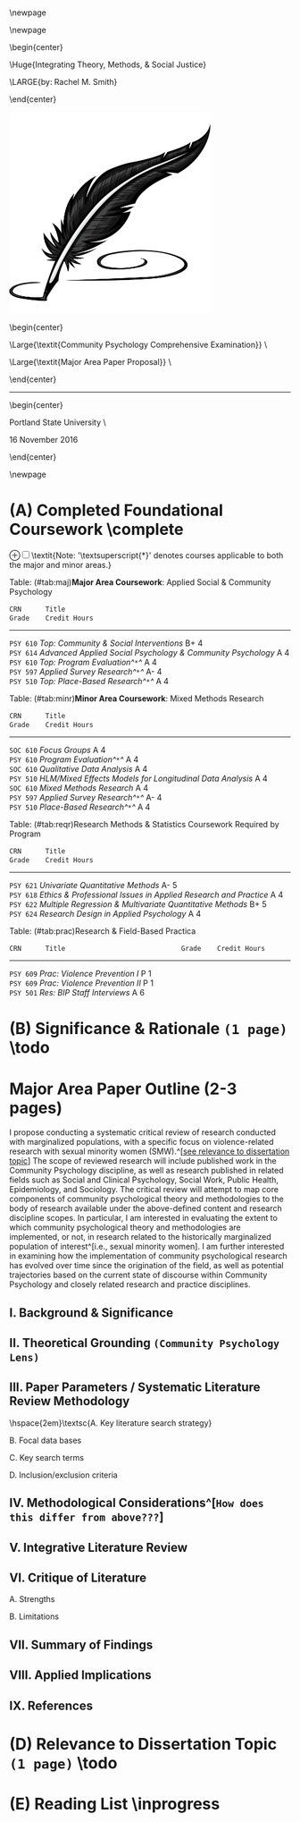 #  
   
   


\newpage

\newpage

\begin{center}

<span class="newthought">\Huge{Integrating Theory, Methods, \& Social Justice}</span>

\LARGE{by: Rachel M. Smith}

\end{center}

![](auxDocs/quill_small.png)

\begin{center}

\Large{\textit{Community Psychology Comprehensive Examination}} \\


\Large{\textit{Major Area Paper Proposal}} \\


\end{center}


-----

\begin{center}

<span class="newthought">Portland State University</span> \\

16 November 2016

\end{center}


\newpage

<!--chapter:end:index.Rmd-->

# (A) Completed Foundational Coursework \complete

<label for="tufte-mn-" class="margin-toggle">&#8853;</label><input type="checkbox" id="tufte-mn-" class="margin-toggle"><span class="marginnote">\textit{Note: '\textsuperscript{*}' denotes courses applicable to both the major and minor areas.}</span>


Table: (\#tab:maj)**Major Area Coursework**: Applied
      Social \& Community Psychology

    CRN      Title                                                           Grade    Credit Hours 
-----------  -------------------------------------------------------------  -------  --------------
 `PSY 610`   _Top: Community \& Social Interventions_                         B+           4       
 `PSY 614`   _Advanced Applied Social Psychology \& Community Psychology_      A           4       
 `PSY 610`   _Top: Program Evaluation^`*`^_                                    A           4       
 `PSY 597`   _Applied Survey Research^`*`^_                                   A-           4       
 `PSY 510`   _Top: Place-Based Research^`*`^_                                  A           4       


Table: (\#tab:minr)**Minor Area Coursework**: Mixed Methods Research

    CRN      Title                                                        Grade    Credit Hours 
-----------  ----------------------------------------------------------  -------  --------------
 `SOC 610`   _Focus Groups_                                                 A           4       
 `PSY 610`   _Program Evaluation^`*`^_                                      A           4       
 `SOC 610`   _Qualitative Data Analysis_                                    A           4       
 `PSY 510`   _HLM/Mixed Effects Models for Longitudinal Data Analysis_      A           4       
 `SOC 610`   _Mixed Methods Research_                                       A           4       
 `PSY 597`   _Applied Survey Research^`*`^_                                A-           4       
 `PSY 510`   _Place-Based Research^`*`^_                                    A           4       


Table: (\#tab:reqr)Research Methods \& Statistics Coursework Required by Program

    CRN      Title                                                               Grade    Credit Hours 
-----------  -----------------------------------------------------------------  -------  --------------
 `PSY 621`   _Univariate Quantitative Methods_                                    A-           5       
 `PSY 618`   _Ethics \& Professional Issues in Applied Research and Practice_      A           4       
 `PSY 622`   _Multiple Regression \& Multivariate Quantitative Methods_           B+           5       
 `PSY 624`   _Research Design in Applied Psychology_                               A           4       


Table: (\#tab:prac)Research \& Field-Based Practica

    CRN      Title                             Grade    Credit Hours 
-----------  -------------------------------  -------  --------------
 `PSY 609`   _Prac: Violence Prevention I_       P           1       
 `PSY 609`   _Prac: Violence Prevention II_      P           1       
 `PSY 501`   _Res: BIP Staff Interviews_         A           6       

<!--chapter:end:A-coursework.Rmd-->

# (B) Significance \& Rationale `(1 page)` \todo

<!--chapter:end:B-rationale.Rmd-->

# Major Area Paper Outline (2-3 pages)

I propose conducting a systematic critical review of research conducted with marginalized populations, with a specific focus on violence-related research with sexual minority women (SMW).^[[see relevance to dissertation topic](D-dissertationTopic.html)] The scope of reviewed research will include published work in the Community Psychology discipline, as well as research published in related fields such as Social and Clinical Psychology, Social Work, Public Health, Epidemiology, and Sociology. The critical review will attempt to map core components of community psychological theory and methodologies to the body of research available under the above-defined content and research discipline scopes. In particular, I am interested in evaluating the extent to which community psychological theory and methodologies are implemented, or not, in research related to the historically marginalized population of interest^[i.e., sexual minority women]. I am further interested in examining how the implementation of community psychological research has evolved over time since the origination of the field, as well as potential trajectories based on the current state of discourse within Community Psychology and closely related research and practice disciplines.

## I. Background \& Significance

## II. Theoretical Grounding `(Community Psychology Lens)`

## III. Paper Parameters / Systematic Literature Review Methodology

\hspace{2em}\textsc{A. Key literature search strategy}

<span class="newthought">B. Focal data bases</span>

<span class="newthought">C. Key search terms</span>

<span class="newthought">D. Inclusion/exclusion criteria</span>

## IV. Methodological Considerations^[`How does this differ from above???`]

## V. Integrative Literature Review

## VI. Critique of Literature

<span class="newthought">A. Strengths</span>

<span class="newthought">B. Limitations</span>

## VII. Summary of Findings

## VIII. Applied Implications

## IX. References

<!--chapter:end:C-MAP.Rmd-->

# (D) Relevance to Dissertation Topic `(1 page)` \todo

<!--chapter:end:D-dissertationTopic.Rmd-->

# (E) Reading List \inprogress

<!--chapter:end:E-ReadingList.Rmd-->

